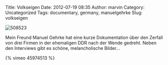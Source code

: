 Title: Volkseigen
Date: 2012-07-19 08:35
Author: marvin
Category: Uncategorized
Tags: documentary, germany, manuelgehrke
Slug: volkseigen

![508523]({filename}/images/508523.jpg)

Mein Freund Manuel Gehrke hat eine kurze Dokumentation über den Zerfall
von drei Firmen in der ehemaligen DDR nach der Wende gedreht. Neben den
Interviews gibt es schöne, melancholische Bilder...

{% vimeo 45974513 %}

